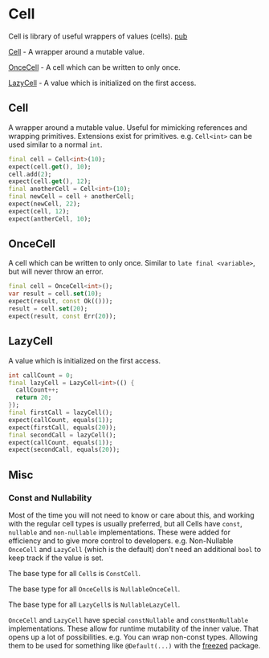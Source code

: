 # Cell

Cell is library of useful wrappers of values (cells). [pub]

[Cell](#cell) - A wrapper around a mutable value.

[OnceCell](#oncecell) - A cell which can be written to only once.

[LazyCell](#lazycell) - A value which is initialized on the first access.


## Cell
A wrapper around a mutable value. Useful for mimicking references and wrapping primitives. Extensions exist for 
primitives. e.g. `Cell<int>` can be used similar to a normal `int`.
```dart
final cell = Cell<int>(10);
expect(cell.get(), 10);
cell.add(2);
expect(cell.get(), 12);
final anotherCell = Cell<int>(10);
final newCell = cell + anotherCell;
expect(newCell, 22);
expect(cell, 12);
expect(antherCell, 10);
```

## OnceCell
A cell which can be written to only once. Similar to `late final <variable>`, but will never throw an error.

```dart
final cell = OnceCell<int>();
var result = cell.set(10);
expect(result, const Ok(()));
result = cell.set(20);
expect(result, const Err(20));
```

## LazyCell
A value which is initialized on the first access.

```dart
int callCount = 0;
final lazyCell = LazyCell<int>(() {
  callCount++;
  return 20;
});
final firstCall = lazyCell();
expect(callCount, equals(1));
expect(firstCall, equals(20));
final secondCall = lazyCell();
expect(callCount, equals(1));
expect(secondCall, equals(20));
```

## Misc

### Const and Nullability
Most of the time you will not need to know or care about this, and working
with the regular cell types is usually preferred, but
all Cells have `const`, `nullable` and `non-nullable` implementations. These were added for efficiency and to give 
more control to developers. e.g. Non-Nullable `OnceCell` and `LazyCell` (which is the default) don't need an 
additional `bool` to keep track if the value is set.

The base type for all `Cell`s is `ConstCell`.

The base type for all `OnceCell`s is `NullableOnceCell`.

The base type for all `LazyCell`s is `NullableLazyCell`.

`OnceCell` and `LazyCell` have special `constNullable` and `constNonNullable` implementations. These
allow for runtime mutability of the inner value. That opens up a lot of possibilities. e.g. 
You can wrap non-const types. Allowing them to be used for something like `@Default(...)`
with the [freezed] package.

[freezed]:https://pub.dev/packages/freezed
[pub]:https://pub.dev/documentation/rust_core/latest/cell/cell-library.html
